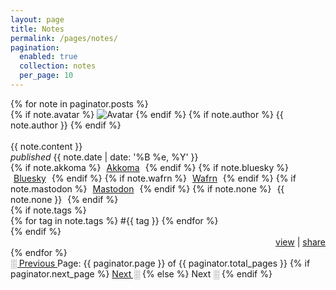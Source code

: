 ```yaml
---
layout: page
title: Notes
permalink: /pages/notes/
pagination:
  enabled: true
  collection: notes
  per_page: 10
---
```


<div class="notes-section">
  {% for note in paginator.posts %}
    <div class="notes-item item">
      {% if note.avatar %}
        <img src="{{ note.avatar }}" alt="Avatar" class="no-center toot-avatar pack-avatar">
      {% endif %}
      {% if note.author %}
        {{ note.author }}
      {% endif %}
      <br /><br />
      <div>{{ note.content }}</div>
      <span class="date"><i>published</i> {{ note.date | date: '%B %e, %Y' }}</span>
      <div class="syndicate">
        <i class="ph ph-broadcast" title="Syndication"></i>
        {% if note.akkoma %}
          <span style="padding:0px 5px 0px 5px;">
            <a href="{{ note.akkoma }}" target="_blank">Akkoma</a>
          </span>
        {% endif %}
        {% if note.bluesky %}
          <span style="padding:0px 5px 0px 5px;">
            <a href="{{ note.bluesky }}" target="_blank">Bluesky</a>
          </span>
        {% endif %}
        {% if note.wafrn %}
          <span style="padding:0px 5px 0px 5px;">
            <a href="{{ note.wafrn }}" target="_blank">Wafrn</a>
          </span>
        {% endif %}
        {% if note.mastodon %}
          <span style="padding:0px 5px 0px 5px;">
            <a href="{{ note.mastodon }}" target="_blank">Mastodon</a>
          </span>
        {% endif %}
        {% if note.none %}
          <span style="padding:0px 5px 0px 5px;">
            {{ note.none }}
          </span>
        {% endif %}
      </div>
      {% if note.tags %}
        <div class="tags">
          {% for tag in note.tags %}
            <span>#{{ tag }}</span>
          {% endfor %}
        </div>
      {% endif %}
        <div style="text-align: right;">
        <a href="{{ note.url }}" class="small-link">view</a> |
        <a href="javascript:void(0);" class="small-link" onclick="copyToClipboard('{{ note.url }}')">share</a>
        <script src="/assets/js/clipboard.js"></script>
      </div>
    </div>
  {% endfor %}
</div>

<!-- Pagination links -->
<div class="pagination">
  <a href="{{ paginator.previous_page_path }}" class="previous {% if paginator.page == 1 %}disabled{% endif %}">
    ░ Previous
  </a>
  <span class="page_number">
    Page: {{ paginator.page }} of {{ paginator.total_pages }}
  </span>
  {% if paginator.next_page %}
    <a href="{{ paginator.next_page_path }}" class="next">Next ░</a>
  {% else %}
    <span class="next">Next ░</span>
  {% endif %}
</div>